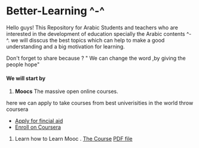 # Better-Learning ^-^

Hello guys!
This Repository for Arabic Students and teachers who are interested in the development of education specially the Arabic contents ^-^.
we will disscus the best  topics  which can help to make a good understanding and a big motivation for learning.

Don't forget to share because ?
" We can change the word ,by giving the people hope"


#### We will start by 
1. **Moocs** The massive open online courses.

here we can apply  to take courses from best univerisities in the world throw coursera
* [Apply for fincial aid](https://github.com/cs50inarabic/moocs/blob/master/Coursera%20Financial%20Aid-converted.pdf)
* [Enroll on Coursera](https://github.com/cs50inarabic/moocs/blob/master/How%20to%20apply%20on%20Coursera.pdf)


1. Learn how to Learn Mooc .
 [The Course](https://github.com/cs50inarabic/moocs/blob/master/Coursera%20Financial%20Aid-converted.pdf)
 [PDF file](https://github.com/cs50inarabic/moocs/blob/master/Coursera%20Financial%20Aid-converted.pdf)





